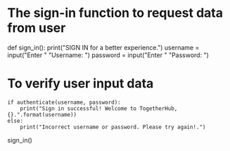 
# The sign-in function to request data from user
def sign_in():
    print("SIGN IN for a better experience.")
    username = input("Enter " "Username: ")
    password = input("Enter " "Password: ")

# To verify user input data
    if authenticate(username, password):
        print("Sign in successful! Welcome to TogetherHub, {}.".format(username))
    else: 
        print("Incorrect username or password. Please try again!.")
sign_in()        